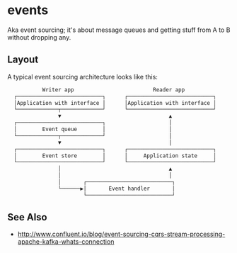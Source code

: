 # events
Aka event sourcing; it's about message queues and getting stuff from A to B
without dropping any.

## Layout
A typical event sourcing architecture looks like this:
```txt
           Writer app                         Reader app
  ┌───────────────────────────┐      ┌───────────────────────────┐
  │Application with interface │      │Application with interface │
  └─────────────┬─────────────┘      └───────────────────────────┘
                ▼                                  ▲
  ┌───────────────────────────┐                    │
  │        Event queue        │                    │
  └─────────────┬─────────────┘                    │
                ▼                                  │
  ┌───────────────────────────┐      ┌───────────────────────────┐
  │        Event store        │      │     Application state     │
  └───────────────────────────┘      └───────────────────────────┘
                │                                  ▲
                │                                  │
                │       ┌───────────────────────────┐
                └──────▶│       Event handler       │
                        └───────────────────────────┘
```

## See Also
- http://www.confluent.io/blog/event-sourcing-cqrs-stream-processing-apache-kafka-whats-connection
